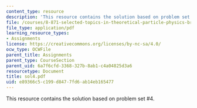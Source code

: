 ```yaml
---
content_type: resource
description: 'This resource contains the solution based on problem set #4.'
file: /courses/8-871-selected-topics-in-theoretical-particle-physics-branes-and-gauge-theory-dynamics-fall-2004/e89366c5c199d8477fd6ab14eb165477_sol4.pdf
file_type: application/pdf
learning_resource_types:
- Assignments
license: https://creativecommons.org/licenses/by-nc-sa/4.0/
ocw_type: OCWFile
parent_title: Assignments
parent_type: CourseSection
parent_uid: 6a7f6cfd-3368-327b-8ab1-c4a04825d3a6
resourcetype: Document
title: sol4.pdf
uid: e89366c5-c199-d847-7fd6-ab14eb165477
---
```

This resource contains the solution based on problem set #4.